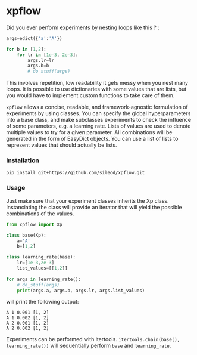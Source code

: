 # xpflow

Did you ever perform experiments by nesting loops like this ? :
```python
args=edict({'a':'A'})

for b in [1,2]:
    for lr in [1e-3, 2e-3]:
        args.lr=lr
        args.b=b
        # do stuff(args)
```
This involves repetition, low readability it gets messy when you nest many loops.
It is possible to use dictionaries with some values that are lists, but you would have to implement custom functions to take care of them.

`xpflow` allows a concise, readable, and framework-agnostic formulation of experiments by using classes. You can specify the global hyperparameters into a base class, and make subclasses experiments to check the influence of some parameters, e.g. a learning rate. Lists of values are used to denote multiple values to try for a given parameter. All combinations will be generated in the form of EasyDict objects. You can use a list of lists to represent values that should actually be lists.

### Installation
```
pip install git+https://github.com/sileod/xpflow.git 
```


### Usage
Just make sure that your experiment classes inherits the Xp class. Instanciating the class will provide an iterator that will yield the possible combinations of the values.

```python
from xpflow import Xp

class base(Xp):
    a='A'
    b=[1,2]

class learning_rate(base):
    lr=[1e-3,2e-3]
    list_values=[[1,2]]
    
for args in learning_rate():
    # do_stuff(args)
    print(args.a, args.b, args.lr, args.list_values)
```
will print the following output:
```
A 1 0.001 [1, 2]
A 1 0.002 [1, 2]
A 2 0.001 [1, 2]
A 2 0.002 [1, 2]
```

Experiments can be performed with itertools. `itertools.chain(base(), learning_rate())` will sequentially perform `base` and `learning_rate`. 
